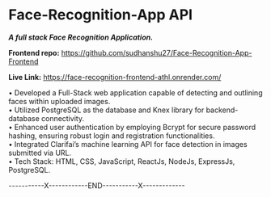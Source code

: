 # Face-Recognition-App API  
  
***A full stack Face Recognition Application.***  
   
   
**Frontend repo:** https://github.com/sudhanshu27/Face-Recognition-App-Frontend  

**Live Link:** https://face-recognition-frontend-athl.onrender.com/  

  
• Developed a Full-Stack web application capable of detecting and outlining faces within uploaded images.  
• Utilized PostgreSQL as the database and Knex library for backend-database connectivity.  
• Enhanced user authentication by employing Bcrypt for secure password hashing, ensuring robust login and registration functionalities.  
• Integrated Clarifai’s machine learning API for face detection in images submitted via URL.  
• Tech Stack: HTML, CSS, JavaScript, ReactJs, NodeJs, ExpressJs, PostgreSQL.  


-----------X------------END-----------X-------------  
  
